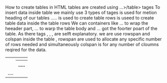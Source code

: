 How to create tables in HTML
tables are created using <table>...>/table> tages 
To insert data inside table we mainly use 3 types of tages <th> <tr> <td>
<th>.....</th> is used for metion heading of our tables
<tr>.....</tr> is used to create table rows
<td>....</td> is useed to create table data inside the table rows
We can containers like <thead>...</thead> to wrap the heeader part, <tbody>...</tbody> to warp the table body and <tfoot>...</tfoot> got the foorter poart of the table. As there tags <thead>, <tbody>, <tfoot>, are selft explanatory.
we are use rowspan and colspan inside the table , rowspan are used to allocate any specific number of rows needed and simultaneously colspan is for any number of cloumns reqired  for the data.
